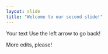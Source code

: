 ```yaml
---
layout: slide
title: "Welcome to our second slide!"
---
```

Your text
Use the left arrow to go back!


More edits, please!
